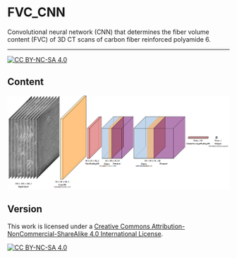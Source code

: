 # FVC_CNN

Convolutional neural network (CNN) that determines the fiber volume content (FVC) of 3D CT scans of carbon fiber reinforced polyamide 6.

***

[![CC BY-NC-SA 4.0][cc-by-nc-sa-shield]][cc-by-nc-sa]

## Content

<p align="center">
  <img src="https://github.com/jewelsbla/FVC_CNN/blob/main/images/Network_architecture.PNG">
</p>

## Version

This work is licensed under a
[Creative Commons Attribution-NonCommercial-ShareAlike 4.0 International License][cc-by-nc-sa].

[![CC BY-NC-SA 4.0][cc-by-nc-sa-image]][cc-by-nc-sa]

[cc-by-nc-sa]: http://creativecommons.org/licenses/by-nc-sa/4.0/
[cc-by-nc-sa-image]: https://licensebuttons.net/l/by-nc-sa/4.0/88x31.png
[cc-by-nc-sa-shield]: https://img.shields.io/badge/License-CC%20BY--NC--SA%204.0-lightgrey.svg


